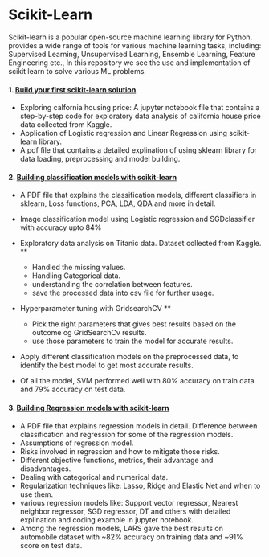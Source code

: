 # Scikit-Learn
Scikit-learn is a popular open-source machine learning library for Python. provides a wide range of tools for various machine learning tasks, including: Supervised Learning, Unsupervised Learning, Ensemble Learning, Feature Engineering etc.,  In this repository we see the use and implementation of scikit learn to solve various ML problems. 

#### 1. [Build your first scikit-learn solution](https://github.com/SowjanyaSadashivu/Scikit-Learn/tree/bdd1239759746e094fd9034176e2f1ed814f6c32/Build%20your%20first%20scikit-learn%20solution)

*  Exploring calfornia housing price: A jupyter notebook file that contains a step-by-step code for exploratory data analysis of california house price data collected from Kaggle.
*  Application of Logistic regression and Linear Regression using scikit-learn library.
*  A pdf file that contains a detailed explination of using sklearn library for data loading, preprocessing and model building.

#### 2. [Building classification models with scikit-learn](https://github.com/SowjanyaSadashivu/Scikit-Learn/tree/f031eedb38dcdac4f86781da5f18f71b458db34c/Building%20classification%20models%20with%20scikit-learn)

*  A PDF file that explains the classification models, different classifiers in sklearn, Loss functions, PCA, LDA, QDA and more in detail.
*  Image classification model using Logistic regression and SGDclassifier with accuracy upto 84%
*  Exploratory data analysis on Titanic data. Dataset collected from Kaggle.
**
   * Handled the missing values.
   * Handling Categorical data.
   * understanding the correlation between features.
   * save the processed data into csv file for further usage.
*  Hyperparameter tuning with GridsearchCV
  **
   *  Pick the right parameters that gives best results based on the outcome og GridSearchCv results.
   *  use those parameters to train the model for accurate results.

*  Apply different classification models on the preprocessed data, to identify the best model to get most accurate results.
*  Of all the model, SVM performed well with 80% accuracy on train data and 79% accuracy on test data.

#### 3. [Building Regression models with scikit-learn](https://github.com/SowjanyaSadashivu/Scikit-Learn/tree/8682dd7f8d7a47306fe9d2009f5bd39683e0ab7b/Building%20Regression%20models%20with%20scikit%20learn)

* A PDF file that explains regression models in detail. Difference between classification and regression for some of the regression models.
* Assumptions of regression model.
* Risks involved in regression and how to mitigate those risks.
* Different objective functions, metrics, their advantage and disadvantages.
* Dealing with categorical and numerical data.
* Regularization techniques like: Lasso, Ridge and Elastic Net and when to use them.
* various regression models like: Support vector regressor, Nearest neighbor regressor, SGD regressor, DT and others with detailed explination and coding example in jupyter notebook.
* Among the regression models, LARS gave the best results on automobile dataset with ~82% accuracy on training data and ~91% score on test data.

